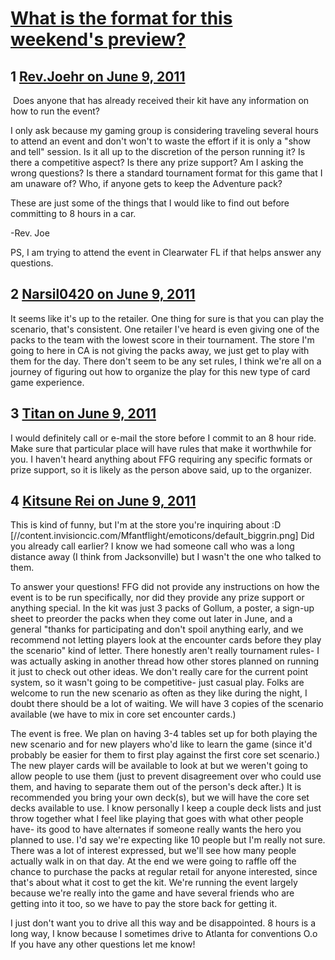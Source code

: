 # [What is the format for this weekend&#039;s preview?](https://community.fantasyflightgames.com/topic/48117-what-is-the-format-for-this-weekends-preview/)

## 1 [Rev.Joehr on June 9, 2011](https://community.fantasyflightgames.com/topic/48117-what-is-the-format-for-this-weekends-preview/?do=findComment&comment=482624)

 Does anyone that has already received their kit have any information on how to run the event?

I only ask because my gaming group is considering traveling several hours to attend an event and don't won't to waste the effort if it is only a "show and tell" session. Is it all up to the discretion of the person running it? Is there a competitive aspect? Is there any prize support? Am I asking the wrong questions? Is there a standard tournament format for this game that I am unaware of? Who, if anyone gets to keep the Adventure pack?

These are just some of the things that I would like to find out before committing to 8 hours in a car.

-Rev. Joe

PS, I am trying to attend the event in Clearwater FL if that helps answer any questions.

## 2 [Narsil0420 on June 9, 2011](https://community.fantasyflightgames.com/topic/48117-what-is-the-format-for-this-weekends-preview/?do=findComment&comment=482633)

It seems like it's up to the retailer. One thing for sure is that you can play the scenario, that's consistent. One retailer I've heard is even giving one of the packs to the team with the lowest score in their tournament. The store I'm going to here in CA is not giving the packs away, we just get to play with them for the day. There don't seem to be any set rules, I think we're all on a journey of figuring out how to organize the play for this new type of card game experience.

## 3 [Titan on June 9, 2011](https://community.fantasyflightgames.com/topic/48117-what-is-the-format-for-this-weekends-preview/?do=findComment&comment=482817)

I would definitely call or e-mail the store before I commit to an 8 hour ride. Make sure that particular place will have rules that make it worthwhile for you. I haven't heard anything about FFG requiring any specific formats or prize support, so it is likely as the person above said, up to the organizer.

## 4 [Kitsune Rei on June 9, 2011](https://community.fantasyflightgames.com/topic/48117-what-is-the-format-for-this-weekends-preview/?do=findComment&comment=482899)

This is kind of funny, but I'm at the store you're inquiring about :D [//content.invisioncic.com/Mfantflight/emoticons/default_biggrin.png] Did you already call earlier? I know we had someone call who was a long distance away (I think from Jacksonville) but I wasn't the one who talked to them.

To answer your questions! FFG did not provide any instructions on how the event is to be run specifically, nor did they provide any prize support or anything special. In the kit was just 3 packs of Gollum, a poster, a sign-up sheet to preorder the packs when they come out later in June, and a general "thanks for participating and don't spoil anything early, and we recommend not letting players look at the encounter cards before they play the scenario" kind of letter. There honestly aren't really tournament rules- I was actually asking in another thread how other stores planned on running it just to check out other ideas. We don't really care for the current point system, so it wasn't going to be competitive- just casual play. Folks are welcome to run the new scenario as often as they like during the night, I doubt there should be a lot of waiting. We will have 3 copies of the scenario available (we have to mix in core set encounter cards.)

The event is free. We plan on having 3-4 tables set up for both playing the new scenario and for new players who'd like to learn the game (since it'd probably be easier for them to first play against the first core set scenario.) The new player cards will be available to look at but we weren't going to allow people to use them (just to prevent disagreement over who could use them, and having to separate them out of the person's deck after.) It is recommended you bring your own deck(s), but we will have the core set decks available to use. I know personally I keep a couple deck lists and just throw together what I feel like playing that goes with what other people have- its good to have alternates if someone really wants the hero you planned to use.
I'd say we're expecting like 10 people but I'm really not sure. There was a lot of interest expressed, but we'll see how many people actually walk in on that day.
At the end we were going to raffle off the chance to purchase the packs at regular retail for anyone interested, since that's about what it cost to get the kit. We're running the event largely because we're really into the game and have several friends who are getting into it too, so we have to pay the store back for getting it.

I just don't want you to drive all this way and be disappointed. 8 hours is a long way, I know because I sometimes drive to Atlanta for conventions O.o
If you have any other questions let me know!

